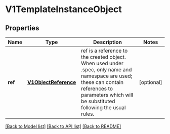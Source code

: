 # V1TemplateInstanceObject

## Properties
Name | Type | Description | Notes
------------ | ------------- | ------------- | -------------
**ref** | [**V1ObjectReference**](V1ObjectReference.md) | ref is a reference to the created object.  When used under .spec, only name and namespace are used; these can contain references to parameters which will be substituted following the usual rules. | [optional] 

[[Back to Model list]](../README.md#documentation-for-models) [[Back to API list]](../README.md#documentation-for-api-endpoints) [[Back to README]](../README.md)


